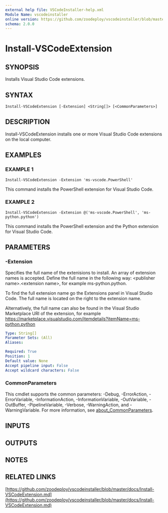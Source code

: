 ```yaml
---
external help file: VSCodeInstaller-help.xml
Module Name: vscodeinstaller
online version: https://github.com/zoodeploy/vscodeinstaller/blob/master/docs/Install-VSCodeExtension.md
schema: 2.0.0
---
```


# Install-VSCodeExtension

## SYNOPSIS
Installs Visual Studio Code extensions.

## SYNTAX

```
Install-VSCodeExtension [-Extension] <String[]> [<CommonParameters>]
```

## DESCRIPTION
Install-VSCodeExtension installs one or more Visual Studio Code extensions on the local computer.

## EXAMPLES

### EXAMPLE 1
```
Install-VSCodeExtension -Extension 'ms-vscode.PowerShell'
```

This command installs the PowerShell extension for Visual Studio Code.

### EXAMPLE 2
```
Install-VSCodeExtension -Extension @('ms-vscode.PowerShell', 'ms-python.python')
```

This command installs the PowerShell extension and the Python extension for Visual Studio Code.

## PARAMETERS

### -Extension
Specifies the full name of the extenisions to install.
An array of extension names is accepted.
Define the full name in the following way: \<publisher name\>.\<extension name\>, for example ms-python.python.

To find the full extension name go the Extensions panel in Visual Studio Code.
The full name is located
on the right to the extension name.

Alternatively, the full name can also be found in the Visual Studio Marketplace URI of the extension, for example
https://marketplace.visualstudio.com/itemdetails?itemName=ms-python.python

```yaml
Type: String[]
Parameter Sets: (All)
Aliases:

Required: True
Position: 1
Default value: None
Accept pipeline input: False
Accept wildcard characters: False
```

### CommonParameters
This cmdlet supports the common parameters: -Debug, -ErrorAction, -ErrorVariable, -InformationAction, -InformationVariable, -OutVariable, -OutBuffer, -PipelineVariable, -Verbose, -WarningAction, and -WarningVariable. For more information, see [about_CommonParameters](http://go.microsoft.com/fwlink/?LinkID=113216).

## INPUTS

## OUTPUTS

## NOTES

## RELATED LINKS

[https://github.com/zoodeploy/vscodeinstaller/blob/master/docs/Install-VSCodeExtension.md](https://github.com/zoodeploy/vscodeinstaller/blob/master/docs/Install-VSCodeExtension.md)

